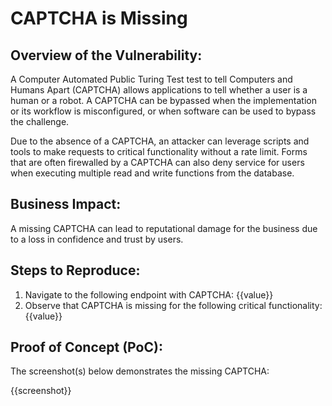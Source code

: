 # CAPTCHA is Missing

## Overview of the Vulnerability:

A Computer Automated Public Turing Test test to tell Computers and Humans Apart (CAPTCHA) allows applications to tell whether a user is a human or a robot. A CAPTCHA can be bypassed when the implementation or its workflow is misconfigured, or when software can be used to bypass the challenge.

Due to the absence of a CAPTCHA, an attacker can leverage scripts and tools to make requests to critical functionality without a rate limit. Forms that are often firewalled by a CAPTCHA can also deny service for users when executing multiple read and write functions from the database.

## Business Impact:

A missing CAPTCHA can lead to reputational damage for the business due to a loss in confidence and trust by users.

## Steps to Reproduce:

1. Navigate to the following endpoint with CAPTCHA: {{value}}
1. Observe that CAPTCHA is missing for the following critical functionality: {{value}}

## Proof of Concept (PoC):

The screenshot(s) below demonstrates the missing CAPTCHA:

{{screenshot}}

